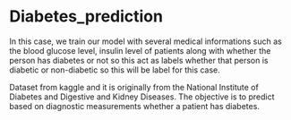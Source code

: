 # Diabetes_prediction

In this case, we train our model with several medical informations such as the blood glucose level, insulin level of patients along with whether the person has diabetes or not so this act as labels whether that person is diabetic or non-diabetic so this will be label for this case.

Dataset from kaggle and it is originally from the National Institute of Diabetes and Digestive and Kidney Diseases. The objective is to predict based on diagnostic measurements whether a patient has diabetes.
